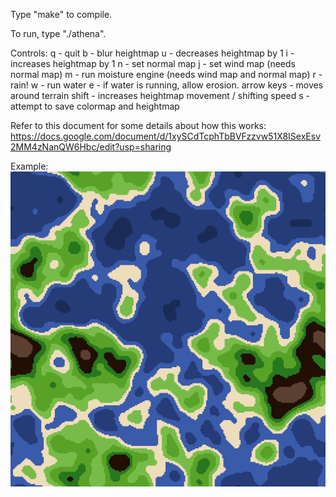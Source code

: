 Type "make" to compile.

To run, type "./athena".

Controls:
q - quit
b - blur heightmap 
u - decreases heightmap by 1 
i - increases heightmap by 1
n - set normal map
j - set wind map (needs normal map)
m - run moisture engine (needs wind map and normal map)
r - rain!
w - run water
e - if water is running, allow erosion.
arrow keys - moves around terrain
shift - increases heightmap movement / shifting speed
s - attempt to save colormap and heightmap

Refer to this document for some details about how this works:
https://docs.google.com/document/d/1xySCdTcphTbBVFzzvw51X8ISexEsv2MM4zNanQW6Hbc/edit?usp=sharing

Example:
![alt text](https://raw.githubusercontent.com/VjiaoBlack/terrain-gen/master/sample-big.png)


